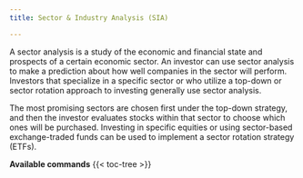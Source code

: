 ```yaml
---
title: Sector & Industry Analysis (SIA)

---
```


A sector analysis is a study of the economic and financial state and prospects
of a certain economic sector. An investor can use sector analysis to make a
prediction about how well companies in the sector will perform. Investors that
specialize in a specific sector or who utilize a top-down or sector rotation
approach to investing generally use sector analysis.

The most promising sectors are chosen first under the top-down strategy, and
then the investor evaluates stocks within that sector to choose which ones will
be purchased. Investing in specific equities or using sector-based
exchange-traded funds can be used to implement a sector rotation strategy
(ETFs).

**Available commands** {{< toc-tree >}}
